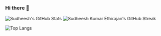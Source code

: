 ### Hi there 👋

<!--
**skethirajan/skethirajan** is a ✨ _special_ ✨ repository because its `README.md` (this file) appears on your GitHub profile.

Here are some ideas to get you started:

- 🔭 I’m currently working on ...
- 🌱 I’m currently learning ...
- 👯 I’m looking to collaborate on ...
- 🤔 I’m looking for help with ...
- 💬 Ask me about ...
- 📫 How to reach me: ...
- 😄 Pronouns: ...
- ⚡ Fun fact: ...
-->

![Sudheesh's GitHub Stats](https://github-readme-stats.vercel.app/api?username=skethirajan&show_icons=true&theme=transparent&bg_color=00000000&hide_border=true) ![Sudheesh Kumar Ethirajan's GitHub Streak](https://github-readme-streak-stats.herokuapp.com/?user=skethirajan&show_icons=true&theme=transparent&bg_color=00000000&hide_border=true)

![Top Langs](https://github-readme-stats.vercel.app/api/top-langs/?username=skethirajan&theme=transparent&bg_color=00000000&hide_border=true)




<!--START_SECTION:waka-->
<!--END_SECTION:waka-->
